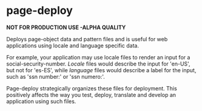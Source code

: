 page-deploy
===========

**NOT FOR PRODUCTION USE -ALPHA QUALITY**

Deploys page-object data and pattern files and is useful for web applications using locale and language specific data.

For example, your application may use locale files to render an input for a social-security-number. _Locale_ files would describe the input for 'en-US', but not for 'es-ES', while _language_ files would describe a label for the input, such as 'ssn number:' or 'ssn numero:'.

Page-deploy strategically organizes these files for deployment. This positively affects the way you test, deploy, translate and develop an application using such files.

<!--

----------------------------------------------------------------------
### About

Any file-deployment tool relies on input files being organised in some way. I have worked on applications built around poorly organised input files. I have studied the organisation of International files by [Ruby on Rails][0], [Django][3], [Microsoft][4], [Jquery][6], [Mozilla][5], [Apple][10] and by the [Unicode Consortium][1]. This tool is a product of that experience. 

 Decisions made by this software:

 1. **JSON** as the primary data format.
 2. **Join** files around subjects they describe.
 3. **Separate** locale files from language files.
 4. **Separate** descriptive rules from data definitions.
 5. **Separate** files from any subject platform or codebase.
 6. **Define** data in two ways only: element, array of elements.
 7. **No Config File**


Web applications require some control over the number of requests needed to obtain data and the size of that data. To allow control, some data should be available as both an element and an array of elements. One source only should exist for that data.


[0]: http://guides.rubyonrails.org/v2.3.11/i18n.html             "ror"
[1]: http://www.unicode.org/repos/cldr-aux/json/22.1/        "unicode"
[2]: mailto:chris@bumblehead.com?subject=locale-converter      "chris"
[3]: docs.djangoproject.com/en/1.3/topics/i18n/localization/  "django"
[4]: msdn.microsoft.com/en-us/library/ff647353.aspx        "microsoft"
[5]: developer.mozilla.org/en-US/docs/Web_Localizability/Creating_localizable_web_applications        "mdn"
[6]: https://github.com/wikimedia/jquery.i18n/wiki/API        "jquery"
[7]: https://kuapay.com                                       "kuapay"


----------------------------------------------------------------------
### Overview


The directory `getStarted` is provided with page-deploy. Its layout and file-naming scheme are supported. A full layout of the directory with the `tree` command:
 
```bash
$ tree -L 10 ./getStarted/convert
...
```


The example shows files grouped by 'defaults', 'data' and 'page-object'. Another* grouping could be used. The grouping used in the example is recommended.


*`Ruby on Rails` groups data by 'models' and 'views'.


----------------------------------------------------------------------
#### Unicode

ISO standard [language][9] and [locale][9] codes are recommended, but any code may be used. The examples here use ISO 639-2, for reasons in this quote: 

 * [loc.gov/standards/iso639-2/langhome.html][66]
 
 _ISO 639-2 represents all languages contained in ISO 639-1 and in addition any other language as well as language groups as they may be coded for special purposes [...] every language code in the two-letter code set has a corresponding language code in the alpha-3 list, but not necessarily vice versa._


Examples also use naming conventions copied from [Apple][10]. 'ES' designates the locale of Spain and 'spa-ES' designates Spanish language used in Spain. 'spa-ES_CL' designates spanish language of Spain, for the Chilean locale.


[8]: http://www.iso.org/iso/country_names_and_code_elements_txt "iso country"
[9]: http://www.loc.gov/standards/iso639-2/ISO-639-2_8859-1.txt "iso lang"
[10]: http://developer.apple.com/library/ios/#documentation/MacOSX/Conceptual/BPInternational/Articles/LanguageDesignations.html#//apple_ref/doc/uid/20002144-SW3 "apple lang-locale"
[66]: http://www.loc.gov/standards/iso639-2/langhome.html


----------------------------------------------------------------------
#### Overview, Data

Fewer files are needed when an application supports these scenarios:

 1. **Lang**
    _data is same for each locale, but is different by language_
    
    A group of categories, such as 'food' and 'health'. One data is defined for all locales -with translations.

      ```bash
      categories/baseLang.json
      categories/eng-US.json
      categories/spa-ES.json
      categories/spa-CL.json
      ```

 2. **Locale**
    _data differs for each locale, but is one language for each_
    
    A legal document, such as a 'user agreement'. Specific data for each locale is defined -no translations.

      ```bash
      terms-and-conditions/baseLocale.json
      terms-and-conditions/US.json
      terms-and-conditions/ES.json
      terms-and-conditions/CL.json
      ```

 3. **LangLocale**
    _data differs for each locale and language_
    
    A list of banks, sub-regions (prefectures or states) or payment gateways. Specific data for each locale is defined -with translations.

      ```bash
      municipalities/baseLangLocaleArr.json
      municipalities/eng-US_USArr.json
      municipalities/eng-US_ESArr.json
      municipalities/eng-US_CLArr.json
      municipalities/spa-ES_USArr.json
      municipalities/spa-ES_ESArr.json
      municipalities/spa-ES_CLArr.json
      municipalities/spa-CL_USArr.json
      municipalities/spa-CL_ESArr.json
      municipalities/spa-CL_CLArr.json
      ```

A data might differ only by 'lang' or 'locale'. If your application supports 3 locales and 3 languages does this data need to exist in 9 files or 3?




----------------------------------------------------------------------
#### Overview, Page Objects

Reference smaller files from another file -page-deploy will build that new file for you. 

properties file and special values...

pd.langobj
pd.langkey

----------------------------------------------------------------------
#### Overview, Support Files

Use local paths to support files such as images. page-deploy will update the paths to web accessible ones.


-->
